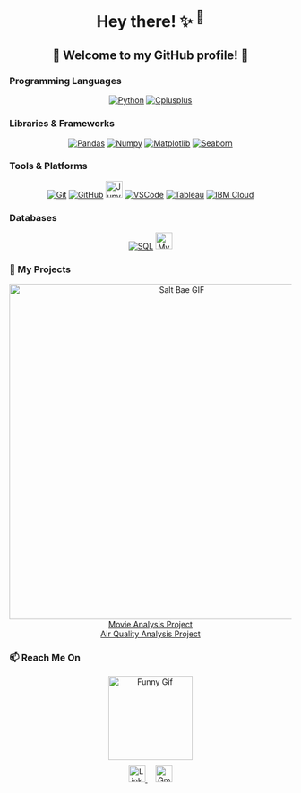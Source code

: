 <div align="center">
  <h1>Hey there! ✨<sup> 👋</sup></h1>
  <h2>🎉 Welcome to my GitHub profile! 🎉</h2>
</div>

### Programming Languages
<div align="center">
  <a href="https://github.com/HirakBala"><img src="https://img.shields.io/badge/Python-FFFF00.svg?style=for-the-badge&logo=python&logoColor=0768a8&labelColor=ffffff" alt="Python"></a>
  <a href="https://github.com/HirakBala"><img src="https://img.shields.io/badge/C++-4B0082.svg?style=for-the-badge&logo=c%2B%2B&logoColor=4B0082&labelColor=ffffff" alt="Cplusplus"></a>
</div>

### Libraries & Frameworks
<div align="center">
  <a href="https://github.com/HirakBala"><img src="https://img.shields.io/badge/Pandas-150458?style=for-the-badge&logo=Pandas&logoColor=0768a8&labelColor=ffffff" alt="Pandas"></a>
  <a href="https://github.com/HirakBala"><img src="https://img.shields.io/badge/Numpy-lightgray?style=for-the-badge&logo=Numpy&logoColor=white" alt="Numpy"></a>
  <a href="https://github.com/HirakBala"><img src="https://img.shields.io/badge/Matplotlib-black?style=for-the-badge&logo=Matplotlib&logoColor=white" alt="Matplotlib"></a>
  <a href="https://github.com/HirakBala"><img src="https://img.shields.io/badge/Seaborn-4B0082?style=for-the-badge&logo=Seaborn&logoColor=white" alt="Seaborn"></a>
</div>

### Tools & Platforms
<div align="center">
  <a href="https://github.com/HirakBala"><img src="https://img.shields.io/badge/Git-black?style=for-the-badge&logo=git" alt="Git"></a>
  <a href="https://github.com/HirakBala"><img src="https://img.shields.io/badge/GitHub-181717?style=for-the-badge&logo=github" alt="GitHub"></a>
  <a href="https://github.com/HirakBala" target="_blank"><img height="30" src="https://www.vectorlogo.zone/logos/jupyter/jupyter-ar21.svg" alt="Jupyter"></a>
  <a href="https://github.com/HirakBala" target="_blank"><img src="https://img.shields.io/badge/-Visual%20Studio%20Code-333333?style=flat&logo=visual-studio-code&logoColor=007ACC" alt="VSCode"></a>
  <a href="https://github.com/HirakBala"><img src="https://img.shields.io/badge/Tableau-E97627?style=for-the-badge&logo=Tableau&logoColor=white" alt="Tableau"></a> <a href="https://github.com/HirakBala"><img src="https://img.shields.io/badge/IBM%20Cloud-1261FE?style=for-the-badge&logo=IBM%20Cloud&logoColor=white" alt="IBM Cloud"></a>
</div>

### Databases
<div align="center">
  <a href="https://github.com/HirakBala"><img src="https://img.shields.io/badge/SQL-orange?style=for-the-badge&logo=sqlite" alt="SQL"></a>
  <a href="https://github.com/HirakBala" target="_blank"><img height="30" src="https://www.vectorlogo.zone/logos/mysql/mysql-ar21.svg" alt="MySQL"></a>
</div>

<h3>👀 My Projects</h3>
<div align="center">
  <div align="center">
  <img src="https://bigpresence.com/wp-content/uploads/2017/08/saltbae-cropped.gif" alt="Salt Bae GIF" width="600">
  </div>
  <a href="https://github.com/HirakBala/Movies_kii_Craze" alt="Movie Analysis">Movie Analysis Project</a>
  <br>
  <a href="https://github.com/HirakBala/India_kii_Hava" alt="AirQ Analysis">Air Quality Analysis Project</a>
</div>

<h3>📫 Reach Me On</h3>
<div align="center">
  <img src="https://cdn.jsdelivr.net/gh/sy-records/staticfile@master/images/202007/huaji.gif" height="150" alt="Funny Gif">
</div>
<div align="center" style="margin-top: 10px;">
  <a href="https://www.linkedin.com/in/hirak-bala" target="_blank" style="margin-right: 15px;">
    <img src="https://www.vectorlogo.zone/logos/linkedin/linkedin-icon.svg" width="30px" alt="LinkedIn Profile">
  </a>
  <a href="mailto:hirakbala07@gmail.com">
    <img src="https://www.vectorlogo.zone/logos/gmail/gmail-icon.svg" width="30px" alt="Gmail">
  </a>
</div>
